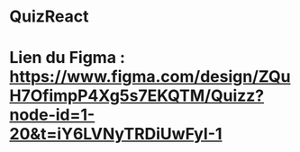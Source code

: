 # QuizReact


# Lien du Figma : https://www.figma.com/design/ZQuH7OfimpP4Xg5s7EKQTM/Quizz?node-id=1-20&t=iY6LVNyTRDiUwFyI-1

